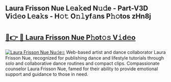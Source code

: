 ## Laura Frisson Nue L𝚎a𝚔ed N𝚞𝚍e - Part-V3D Vi𝚍𝚎o L𝚎a𝚔s - H𝚘𝚝 O𝚗𝚕yf𝚊ns P𝚑𝚘tos zHn8j

# <h2><a href="http://kfejxnb.oniu.top/?m=Laura+Frisson+Nue">🔗👉 🔴 Laura Frisson Nue P𝚑ot𝚘𝚜 V𝚒d𝚎o</a></h2>

[![Laura Frisson Nue Nu𝚍e𝚜](https://i.imgur.com/0qMVB7G.gif)](http://kfejxnb.oniu.top/?m=Laura+Frisson+Nue)
Web-based artist and dance collaborator Laura Frisson Nue, recognized for publishing dance and lifestyle tutorials through solo and collaborative dance routines and compact clips. Compassionate counselor Laura Frisson Nue, famed for their ability to provide emotional support and guidance to those in need.  
